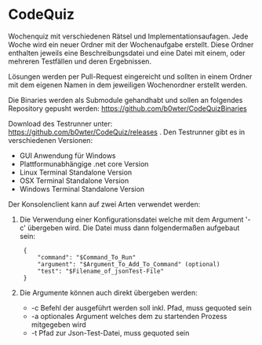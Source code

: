 # CodeQuiz

Wochenquiz mit verschiedenen Rätsel und Implementationsaufagen. 
Jede Woche wird ein neuer Ordner mit der Wochenaufgabe erstellt. 
Diese Ordner enthalten jeweils eine Beschreibungsdatei und eine Datei mit einem, oder mehreren Testfällen und deren Ergebnissen.

Lösungen werden per Pull-Request eingereicht und sollten in einem Ordner mit dem eigenen Namen in dem jeweiligen Wochenordner erstellt werden.

Die Binaries werden als Submodule gehandhabt und sollen an folgendes Repository gepusht werden: https://github.com/b0wter/CodeQuizBinaries

Download des Testrunner unter: https://github.com/b0wter/CodeQuiz/releases . Den Testrunner gibt es in verschiedenen Versionen:

 * GUI Anwendung für Windows
 * Plattformunabhängige .net core Version
 * Linux Terminal Standalone Version
 * OSX Terminal Standalone Version
 * Windows Terminal Standalone Version

Der Konsolenclient kann auf zwei Arten verwendet werden:

1. Die Verwendung einer Konfigurationsdatei welche mit dem Argument '-c' übergeben wird. Die Datei muss dann folgendermaßen aufgebaut sein:

		{
		    "command": "$Command_To_Run"
		    "argument": "$Argument_To_Add_To_Command" (optional)
		    "test": "$Filename_of_jsonTest-File"
		}

2. Die Argumente können auch direkt übergeben werden:
	* -c Befehl der ausgeführt werden soll inkl. Pfad, muss gequoted sein
	* -a optionales Argument welches dem zu startenden Prozess mitgegeben wird
	* -t Pfad zur Json-Test-Datei, muss gequoted sein
